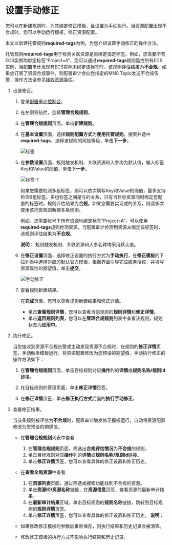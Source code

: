 # 设置手动修正

您可以在新建规则时，为其绑定修正模板，且设置为手动执行。当资源配置出现不合规时，您可以手动运行模板，修正资源配置。

本文以新建托管规则**required-tags**为例，为您介绍设置手动修正的操作方法。

托管规则**required-tags**用于检测关联资源是否绑定指定标签。例如，您需要所有ECS实例均绑定标签“Project=A”，您可以通过**required-tags**规则监控所有ECS实例，当配置审计发现有ECS实例未绑定该标签时，该规则评估结果为**不合规**。如果您订阅了资源合规事件，则配置审计会向您指定的MNS Topic发送不合规告警，操作方法请参见[接收资源事件](/intl.zh-CN/订阅资源事件/接收资源事件.md)。

1.  设置修正。

    1.  登录[配置审计控制台](https://config.console.aliyun.com)。

    2.  在左侧导航栏，选择**管理合规规则**。

    3.  在**管理合规规则**页面，单击**新建规则**。

    4.  在**基本设置**页面，选择**规则配置方式**为**使用托管规则**，搜索并选中**required-tags**，选择该规则的风险等级，单击**下一步**。

        ![标签](https://static-aliyun-doc.oss-cn-hangzhou.aliyuncs.com/assets/img/zh-CN/8479670061/p86601.png)

    5.  在**参数设置**页面，规则触发机制、关联资源和入参均为默认值，输入标签Key和Value的阈值，单击**下一步**。

        ![标签-1](https://static-aliyun-doc.oss-cn-hangzhou.aliyuncs.com/assets/img/zh-CN/8479670061/p86602.png)

        如果您需要检测多组标签，则可以依次填写Key和Value的阈值，最多支持检测6组标签。多组标签之间是与的关系，只有当目标资源同时绑定您配置的标签时，规则评估结果为**合规**。如果您需要实现或的关系，则请多次使用该托管规则新建多条规则。

        例如，您需要账号下所有资源均绑定标签“Project=A”，可以使用**required-tags**规则检测资源，当配置审计检测到资源未绑定该标签时，该规则评估结果为**不合规**。

        **说明：** 规则触发机制、关联资源和入参名称均采用默认值。

    6.  在**修正设置**页面，选择修正设置的执行方式为**手动执行**，在**修正模板**的下拉列表中选择对应的默认官方模板，根据界面引导完成服务授权，并填写资源属性的期望值，单击**提交**。

        ![手动修正](https://static-aliyun-doc.oss-cn-hangzhou.aliyuncs.com/assets/img/zh-CN/8479670061/p95309.png)

    7.  查看规则新建结果。

        在**完成**页面，您可以查看规则新建结果和修正详情。

        -   单击**查看规则详情**，您可以查看当前规则的**规则详情**和**修正详情**。
        -   单击**返回规则列表**，您可以在**管理合规规则**列表中查看该规则，规则状态为**应用中**。
2.  执行修正。

    当您接收到资源不合规告警或主动发现资源不合规时，在规则的**修正详情**页签，手动触发模板运行，将资源配置修改为您预设的期望值。手动执行修正的操作方法如下：

    1.  在**管理合规规则**页面，单击目标规则对应**操作**列的**详情**或**规则名称/规则Id**链接。

    2.  在目标规则的管理页面，单击**修正详情**页签。

    3.  在**修正详情**页签，单击**修正执行方式**后面的**执行手动修正**。

3.  查看修正结果。

    当该条规则被评估为**不合规**时，配置审计触发修正模板运行，自动将资源配置修改为您预设的期望值。

    -   在**管理合规规则**列表中查看
        1.  在**管理合规规则**页面，筛选出**合规评估情况**为**不合规**的规则。
        2.  单击目标规则对应**操作**列的**详情**或**规则名称/规则Id**链接。
        3.  单击**修正详情**页签，您可以查看具体的修正设置和修正历史。
    -   在**查看全局资源**中查看
        1.  在**资源列表**页面，通过筛选或搜索功能找到不合规的资源。
        2.  单击**资源ID/资源名称**链接，在**资源信息**页签，查看资源的最新审计结果。
        3.  在**最新审计结果**区域，单击目标规则的**规则名称**链接，跳转到目标规则的**规则详情**页签。
        4.  单击**修正详情**页签，您可以查看具体的修正设置和修正历史。
    **说明：**

    -   如果修改修正模板的参数后重新保存，则执行结果和历史记录会被清零。
    -   修改修正模板的执行方式不影响执行结果和历史记录。

